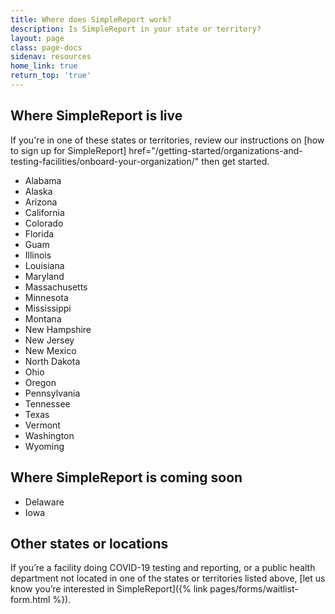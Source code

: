```yaml
---
title: Where does SimpleReport work?
description: Is SimpleReport in your state or territory?
layout: page
class: page-docs
sidenav: resources
home_link: true
return_top: 'true'
---
```


## Where SimpleReport is live
If you're in one of these states or territories, review our instructions on [how to sign up for SimpleReport] href="/getting-started/organizations-and-testing-facilities/onboard-your-organization/" then get started.

- Alabama
- Alaska
- Arizona
- California
- Colorado
- Florida
- Guam
- Illinois
- Louisiana
- Maryland
- Massachusetts
- Minnesota
- Mississippi
- Montana
- New Hampshire
- New Jersey
- New Mexico
- North Dakota
- Ohio
- Oregon
- Pennsylvania
- Tennessee
- Texas
- Vermont
- Washington
- Wyoming

## Where SimpleReport is coming soon
- Delaware
- Iowa

## Other states or locations
If you’re a facility doing COVID-19 testing and reporting, or a public health department not located in one of the states or territories listed above, [let us know you’re interested in SimpleReport]({% link pages/forms/waitlist-form.html %}).
